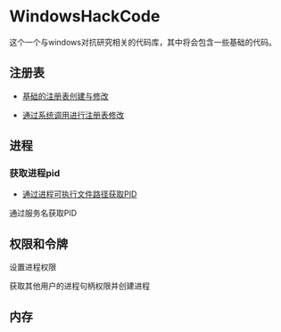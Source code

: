 # WindowsHackCode

这个一个与windows对抗研究相关的代码库，其中将会包含一些基础的代码。

## 注册表

* [基础的注册表创建与修改](https://github.com/knightswd/WindowsHackCode/blob/main/Reg/reg.cpp)

* [通过系统调用进行注册表修改](https://github.com/knightswd/WindowsHackCode/blob/main/Reg/RegSyscall/reg/reg.cpp)

## 进程

### 获取进程pid

* [通过进程可执行文件路径获取PID](https://github.com/knightswd/WindowsHackCode/blob/main/Process/GetPid/GetFilePid.cpp)

通过服务名获取PID

## 权限和令牌

设置进程权限

获取其他用户的进程句柄权限并创建进程

## 内存
